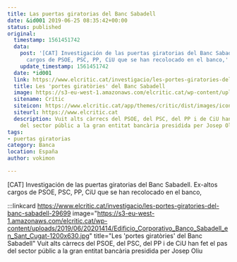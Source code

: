 ```yaml
---
title: Las puertas giratorias del Banc Sabadell
date: &id001 2019-06-25 08:35:42+00:00
status: published
original:
  timestamp: 1561451742
  data:
    post: '[CAT] Investigación de las puertas giratorias del Banc Sabadell. Ex-altos
      cargos de PSOE, PSC, PP, CiU que se han recolocado en el banco,'
    update_timestamp: 1561451742
  date: *id001
  link: https://www.elcritic.cat/investigacio/les-portes-giratories-del-banc-sabadell-29699
  title: Les 'portes giratòries' del Banc Sabadell
  image: https://s3-eu-west-1.amazonaws.com/elcritic.cat/wp-content/uploads/2019/06/20201414/Edificio_Corporativo_Banco_Sabadell_en_Sant_Cugat-1200x630.jpg
  sitename: Crític
  siteicon: https://www.elcritic.cat/app/themes/critic/dist/images/icons/favicon-32x32_76726e5d.png
  siteurl: https://www.elcritic.cat
  description: Vuit alts càrrecs del PSOE, del PSC, del PP i de CiU han fet el pas
    del sector públic a la gran entitat bancària presidida per Josep Oliu
tags:
- puertas giratorias
category: Banca
location: España
author: vokimon

---
```

[CAT] Investigación de las puertas giratorias del Banc Sabadell.
Ex-altos cargos de PSOE, PSC, PP, CiU que se han recolocado en el banco,

:::linkcard https://www.elcritic.cat/investigacio/les-portes-giratories-del-banc-sabadell-29699 image="https://s3-eu-west-1.amazonaws.com/elcritic.cat/wp-content/uploads/2019/06/20201414/Edificio_Corporativo_Banco_Sabadell_en_Sant_Cugat-1200x630.jpg" title="Les 'portes giratòries' del Banc Sabadell"
    Vuit alts càrrecs del PSOE, del PSC, del PP i de CiU han fet el pas del sector públic a la gran entitat bancària presidida per Josep Oliu

